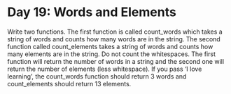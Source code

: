 # Day 19: Words and Elements
Write two functions. The first function is called count_words
which takes a string of words and counts how many words are in
the string.
The second function called count_elements takes a string of
words and counts how many elements are in the string. Do not
count the whitespaces. The first function will return the number
of words in a string and the second one will return the number
of elements (less whitespace). If you pass ‘I love learning’,
the count_words function should return 3 words and
count_elements should return 13 elements.
